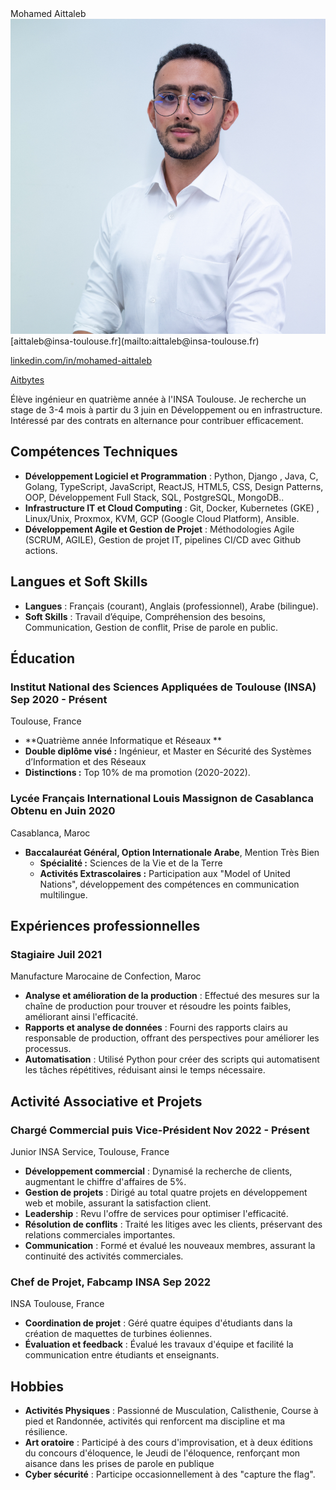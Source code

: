 
<div class="left-column">
<span class="name">Mohamed Aittaleb</span>


<img src="./source/71.jpg" class="profile_pic">
<span class="info">
<link rel="stylesheet" href="path/to/font-awesome/css/font-awesome.min.css">


<div class="info_2">
<i class="fa fa-envelope-o" aria-hidden="true"></i> [aittaleb@insa-toulouse.fr](mailto:aittaleb@insa-toulouse.fr) 


<i class="fa fa-linkedin" aria-hidden="true"></i> [linkedin.com/in/mohamed-aittaleb](https://www.linkedin.com/in/mohamed-aittaleb-84249325a/) 


<i class="fa fa-github" aria-hidden="true"></i> [Aitbytes](https://github.com/Aitbytes)

 Élève ingénieur en quatrième année à l'INSA Toulouse. Je recherche un stage de 3-4 mois à partir du 3 juin en Développement ou en infrastructure. Intéressé par des contrats en alternance pour contribuer efficacement.

</div>

## Compétences Techniques

- **Développement Logiciel et Programmation** : Python, Django , Java, C, Golang, TypeScript, JavaScript, ReactJS, HTML5, CSS, Design Patterns, OOP, Développement Full Stack, SQL, PostgreSQL, MongoDB..
- **Infrastructure IT et Cloud Computing** : Git, Docker, Kubernetes (GKE) , Linux/Unix, Proxmox, KVM, GCP (Google Cloud Platform), Ansible.
- **Développement Agile et Gestion de Projet** : Méthodologies Agile (SCRUM, AGILE), Gestion de projet IT, pipelines CI/CD  avec Github actions.

## Langues et Soft Skills

- **Langues** : Français (courant), Anglais (professionnel), Arabe (bilingue).
- **Soft Skills** : Travail d’équipe, Compréhension des besoins, Communication, Gestion de conflit, Prise de parole en public.


</div>

</span>

<div class="main-content">

## Éducation

### Institut National des Sciences Appliquées de Toulouse (INSA) <time>Sep 2020 - Présent</time>
<location>Toulouse, France</location>  

- **Quatrième année Informatique et Réseaux **
- **Double diplôme visé :** Ingénieur, et Master en Sécurité des Systèmes d’Information et des Réseaux
- **Distinctions :** Top 10% de ma promotion (2020-2022).

### Lycée Français International Louis Massignon de Casablanca <time>Obtenu en Juin 2020</time>
<location>Casablanca, Maroc</location>  

- **Baccalauréat Général, Option Internationale Arabe**, Mention Très Bien
   - **Spécialité :** Sciences de la Vie et de la Terre
   - **Activités Extrascolaires :** Participation aux "Model of United Nations", développement des compétences en communication multilingue.

## Expériences professionnelles

### Stagiaire <time> Juil 2021 </time>

<location> Manufacture Marocaine de Confection, Maroc </location>


- **Analyse et amélioration de la production** : Effectué des mesures sur la chaîne de production pour trouver et résoudre les points faibles, améliorant ainsi l'efficacité.
- **Rapports et analyse de données** : Fourni des rapports clairs au responsable de production, offrant des perspectives pour améliorer les processus.
- **Automatisation** : Utilisé Python pour créer des scripts qui automatisent les tâches répétitives, réduisant ainsi le temps nécessaire.

## Activité Associative et Projets

### Chargé Commercial puis Vice-Président <time>Nov 2022 - Présent</time>

<location>Junior INSA Service, Toulouse, France</location> 

- **Développement commercial** : Dynamisé la recherche de clients, augmentant le chiffre d'affaires de 5%.
- **Gestion de projets** : Dirigé au total quatre projets en développement web et mobile, assurant la satisfaction client.
- **Leadership** : Revu l'offre de services pour optimiser l'efficacité.
- **Résolution de conflits** : Traité les litiges avec les clients, préservant des relations commerciales importantes.
- **Communication** : Formé et évalué les nouveaux membres, assurant la continuité des activités commerciales.


### Chef de Projet, Fabcamp INSA <time>Sep 2022</time>
<location>INSA Toulouse, France</location> 

- **Coordination de projet** : Géré quatre équipes d'étudiants dans la création de maquettes de turbines éoliennes.
- **Évaluation et feedback** : Évalué les travaux d'équipe et facilité la communication entre étudiants et enseignants.



## Hobbies

- **Activités Physiques** : Passionné de Musculation, Calisthenie, Course à pied et Randonnée, activités qui renforcent ma discipline et ma résilience.
- **Art oratoire** : Participé à des cours d'improvisation, et à deux éditions du concours d'éloquence, le Jeudi de l'éloquence, renforçant mon aisance dans les prises de parole en publique
- **Cyber sécurité** : Participe occasionnellement à des "capture the flag".  


</div>
